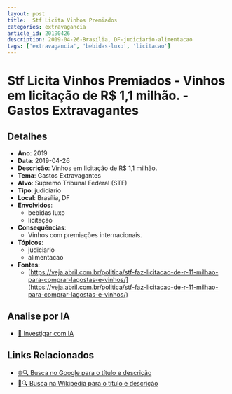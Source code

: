 ```yaml
---
layout: post
title:  Stf Licita Vinhos Premiados
categories: extravagancia
article_id: 20190426
description: 2019-04-26-Brasília, DF-judiciario-alimentacao
tags: ['extravagancia', 'bebidas-luxo', 'licitacao']
---
```


# Stf Licita Vinhos Premiados - Vinhos em licitação de R$ 1,1 milhão. - Gastos Extravagantes

## Detalhes
- **Ano**: 2019
- **Data**: 2019-04-26
- **Descrição**: Vinhos em licitação de R$ 1,1 milhão.
- **Tema**: Gastos Extravagantes
- **Alvo**: Supremo Tribunal Federal (STF)
- **Tipo**: judiciario
- **Local**: Brasília, DF
- **Envolvidos**:
  - bebidas luxo
  - licitação
- **Consequências**:
  - Vinhos com premiações internacionais.
- **Tópicos**:
  - judiciario
  - alimentacao
- **Fontes**:
  - [https://veja.abril.com.br/politica/stf-faz-licitacao-de-r-11-milhao-para-comprar-lagostas-e-vinhos/](https://veja.abril.com.br/politica/stf-faz-licitacao-de-r-11-milhao-para-comprar-lagostas-e-vinhos/)

## Analise por IA
- [🤖 Investigar com IA](https://www.perplexity.ai/search?q=%22gastos%20estravagantes%20departamento%20p%C3%BAblico%20Brasil%22%20Stf%20Licita%20Vinhos%20Premiados%20Vinhos%20em%20licita%C3%A7%C3%A3o%20de%20R%24%201%2C1%20milh%C3%A3o.%20Bras%C3%ADlia%2C%20DF%202019-04-26)

## Links Relacionados
- [🌐🔍 Busca no Google para o título e descrição](https://www.google.com/search?q=%22gastos%20estravagantes%20departamento%20p%C3%BAblico%20Brasil%22%20Stf%20Licita%20Vinhos%20Premiados%20Vinhos%20em%20licita%C3%A7%C3%A3o%20de%20R%24%201%2C1%20milh%C3%A3o.%20Bras%C3%ADlia%2C%20DF%202019-04-26)
- [📖🔍 Busca na Wikipedia para o título e descrição](https://pt.wikipedia.org/w/index.php?search=%22gastos%20estravagantes%20departamento%20p%C3%BAblico%20Brasil%22%20Stf%20Licita%20Vinhos%20Premiados%20Vinhos%20em%20licita%C3%A7%C3%A3o%20de%20R%24%201%2C1%20milh%C3%A3o.%20Bras%C3%ADlia%2C%20DF%202019-04-26)

